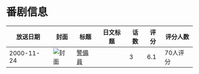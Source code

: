 # 番剧信息

|放送日期|封面|标题|日文标题|话数|评分|评分人数|
|---|---|---|---|---|---|---|
|2000-11-24|![封面](https://bangumi.tv/img/no_icon_subject.png)|[警備員](https://bangumi.tv/subject/74479)||3|6.1|70人评分|
